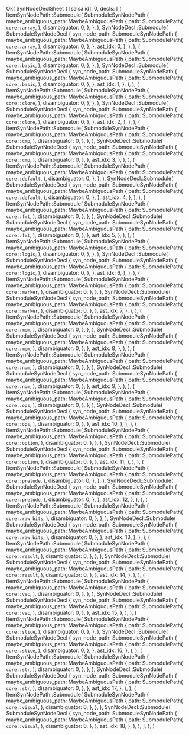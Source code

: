 Ok(
    SynNodeDeclSheet {
        [salsa id]: 0,
        decls: [
            (
                ItemSynNodePath::Submodule(
                    SubmoduleSynNodePath {
                        maybe_ambiguous_path: MaybeAmbiguousPath {
                            path: SubmodulePath(
                                `core::array`,
                            ),
                            disambiguator: 0,
                        },
                    },
                ),
                SynNodeDecl::Submodule(
                    SubmoduleSynNodeDecl {
                        syn_node_path: SubmoduleSynNodePath {
                            maybe_ambiguous_path: MaybeAmbiguousPath {
                                path: SubmodulePath(
                                    `core::array`,
                                ),
                                disambiguator: 0,
                            },
                        },
                        ast_idx: 0,
                    },
                ),
            ),
            (
                ItemSynNodePath::Submodule(
                    SubmoduleSynNodePath {
                        maybe_ambiguous_path: MaybeAmbiguousPath {
                            path: SubmodulePath(
                                `core::basic`,
                            ),
                            disambiguator: 0,
                        },
                    },
                ),
                SynNodeDecl::Submodule(
                    SubmoduleSynNodeDecl {
                        syn_node_path: SubmoduleSynNodePath {
                            maybe_ambiguous_path: MaybeAmbiguousPath {
                                path: SubmodulePath(
                                    `core::basic`,
                                ),
                                disambiguator: 0,
                            },
                        },
                        ast_idx: 1,
                    },
                ),
            ),
            (
                ItemSynNodePath::Submodule(
                    SubmoduleSynNodePath {
                        maybe_ambiguous_path: MaybeAmbiguousPath {
                            path: SubmodulePath(
                                `core::clone`,
                            ),
                            disambiguator: 0,
                        },
                    },
                ),
                SynNodeDecl::Submodule(
                    SubmoduleSynNodeDecl {
                        syn_node_path: SubmoduleSynNodePath {
                            maybe_ambiguous_path: MaybeAmbiguousPath {
                                path: SubmodulePath(
                                    `core::clone`,
                                ),
                                disambiguator: 0,
                            },
                        },
                        ast_idx: 2,
                    },
                ),
            ),
            (
                ItemSynNodePath::Submodule(
                    SubmoduleSynNodePath {
                        maybe_ambiguous_path: MaybeAmbiguousPath {
                            path: SubmodulePath(
                                `core::cmp`,
                            ),
                            disambiguator: 0,
                        },
                    },
                ),
                SynNodeDecl::Submodule(
                    SubmoduleSynNodeDecl {
                        syn_node_path: SubmoduleSynNodePath {
                            maybe_ambiguous_path: MaybeAmbiguousPath {
                                path: SubmodulePath(
                                    `core::cmp`,
                                ),
                                disambiguator: 0,
                            },
                        },
                        ast_idx: 3,
                    },
                ),
            ),
            (
                ItemSynNodePath::Submodule(
                    SubmoduleSynNodePath {
                        maybe_ambiguous_path: MaybeAmbiguousPath {
                            path: SubmodulePath(
                                `core::default`,
                            ),
                            disambiguator: 0,
                        },
                    },
                ),
                SynNodeDecl::Submodule(
                    SubmoduleSynNodeDecl {
                        syn_node_path: SubmoduleSynNodePath {
                            maybe_ambiguous_path: MaybeAmbiguousPath {
                                path: SubmodulePath(
                                    `core::default`,
                                ),
                                disambiguator: 0,
                            },
                        },
                        ast_idx: 4,
                    },
                ),
            ),
            (
                ItemSynNodePath::Submodule(
                    SubmoduleSynNodePath {
                        maybe_ambiguous_path: MaybeAmbiguousPath {
                            path: SubmodulePath(
                                `core::fmt`,
                            ),
                            disambiguator: 0,
                        },
                    },
                ),
                SynNodeDecl::Submodule(
                    SubmoduleSynNodeDecl {
                        syn_node_path: SubmoduleSynNodePath {
                            maybe_ambiguous_path: MaybeAmbiguousPath {
                                path: SubmodulePath(
                                    `core::fmt`,
                                ),
                                disambiguator: 0,
                            },
                        },
                        ast_idx: 5,
                    },
                ),
            ),
            (
                ItemSynNodePath::Submodule(
                    SubmoduleSynNodePath {
                        maybe_ambiguous_path: MaybeAmbiguousPath {
                            path: SubmodulePath(
                                `core::logic`,
                            ),
                            disambiguator: 0,
                        },
                    },
                ),
                SynNodeDecl::Submodule(
                    SubmoduleSynNodeDecl {
                        syn_node_path: SubmoduleSynNodePath {
                            maybe_ambiguous_path: MaybeAmbiguousPath {
                                path: SubmodulePath(
                                    `core::logic`,
                                ),
                                disambiguator: 0,
                            },
                        },
                        ast_idx: 6,
                    },
                ),
            ),
            (
                ItemSynNodePath::Submodule(
                    SubmoduleSynNodePath {
                        maybe_ambiguous_path: MaybeAmbiguousPath {
                            path: SubmodulePath(
                                `core::marker`,
                            ),
                            disambiguator: 0,
                        },
                    },
                ),
                SynNodeDecl::Submodule(
                    SubmoduleSynNodeDecl {
                        syn_node_path: SubmoduleSynNodePath {
                            maybe_ambiguous_path: MaybeAmbiguousPath {
                                path: SubmodulePath(
                                    `core::marker`,
                                ),
                                disambiguator: 0,
                            },
                        },
                        ast_idx: 7,
                    },
                ),
            ),
            (
                ItemSynNodePath::Submodule(
                    SubmoduleSynNodePath {
                        maybe_ambiguous_path: MaybeAmbiguousPath {
                            path: SubmodulePath(
                                `core::mem`,
                            ),
                            disambiguator: 0,
                        },
                    },
                ),
                SynNodeDecl::Submodule(
                    SubmoduleSynNodeDecl {
                        syn_node_path: SubmoduleSynNodePath {
                            maybe_ambiguous_path: MaybeAmbiguousPath {
                                path: SubmodulePath(
                                    `core::mem`,
                                ),
                                disambiguator: 0,
                            },
                        },
                        ast_idx: 8,
                    },
                ),
            ),
            (
                ItemSynNodePath::Submodule(
                    SubmoduleSynNodePath {
                        maybe_ambiguous_path: MaybeAmbiguousPath {
                            path: SubmodulePath(
                                `core::num`,
                            ),
                            disambiguator: 0,
                        },
                    },
                ),
                SynNodeDecl::Submodule(
                    SubmoduleSynNodeDecl {
                        syn_node_path: SubmoduleSynNodePath {
                            maybe_ambiguous_path: MaybeAmbiguousPath {
                                path: SubmodulePath(
                                    `core::num`,
                                ),
                                disambiguator: 0,
                            },
                        },
                        ast_idx: 9,
                    },
                ),
            ),
            (
                ItemSynNodePath::Submodule(
                    SubmoduleSynNodePath {
                        maybe_ambiguous_path: MaybeAmbiguousPath {
                            path: SubmodulePath(
                                `core::ops`,
                            ),
                            disambiguator: 0,
                        },
                    },
                ),
                SynNodeDecl::Submodule(
                    SubmoduleSynNodeDecl {
                        syn_node_path: SubmoduleSynNodePath {
                            maybe_ambiguous_path: MaybeAmbiguousPath {
                                path: SubmodulePath(
                                    `core::ops`,
                                ),
                                disambiguator: 0,
                            },
                        },
                        ast_idx: 10,
                    },
                ),
            ),
            (
                ItemSynNodePath::Submodule(
                    SubmoduleSynNodePath {
                        maybe_ambiguous_path: MaybeAmbiguousPath {
                            path: SubmodulePath(
                                `core::option`,
                            ),
                            disambiguator: 0,
                        },
                    },
                ),
                SynNodeDecl::Submodule(
                    SubmoduleSynNodeDecl {
                        syn_node_path: SubmoduleSynNodePath {
                            maybe_ambiguous_path: MaybeAmbiguousPath {
                                path: SubmodulePath(
                                    `core::option`,
                                ),
                                disambiguator: 0,
                            },
                        },
                        ast_idx: 11,
                    },
                ),
            ),
            (
                ItemSynNodePath::Submodule(
                    SubmoduleSynNodePath {
                        maybe_ambiguous_path: MaybeAmbiguousPath {
                            path: SubmodulePath(
                                `core::prelude`,
                            ),
                            disambiguator: 0,
                        },
                    },
                ),
                SynNodeDecl::Submodule(
                    SubmoduleSynNodeDecl {
                        syn_node_path: SubmoduleSynNodePath {
                            maybe_ambiguous_path: MaybeAmbiguousPath {
                                path: SubmodulePath(
                                    `core::prelude`,
                                ),
                                disambiguator: 0,
                            },
                        },
                        ast_idx: 12,
                    },
                ),
            ),
            (
                ItemSynNodePath::Submodule(
                    SubmoduleSynNodePath {
                        maybe_ambiguous_path: MaybeAmbiguousPath {
                            path: SubmodulePath(
                                `core::raw_bits`,
                            ),
                            disambiguator: 0,
                        },
                    },
                ),
                SynNodeDecl::Submodule(
                    SubmoduleSynNodeDecl {
                        syn_node_path: SubmoduleSynNodePath {
                            maybe_ambiguous_path: MaybeAmbiguousPath {
                                path: SubmodulePath(
                                    `core::raw_bits`,
                                ),
                                disambiguator: 0,
                            },
                        },
                        ast_idx: 13,
                    },
                ),
            ),
            (
                ItemSynNodePath::Submodule(
                    SubmoduleSynNodePath {
                        maybe_ambiguous_path: MaybeAmbiguousPath {
                            path: SubmodulePath(
                                `core::result`,
                            ),
                            disambiguator: 0,
                        },
                    },
                ),
                SynNodeDecl::Submodule(
                    SubmoduleSynNodeDecl {
                        syn_node_path: SubmoduleSynNodePath {
                            maybe_ambiguous_path: MaybeAmbiguousPath {
                                path: SubmodulePath(
                                    `core::result`,
                                ),
                                disambiguator: 0,
                            },
                        },
                        ast_idx: 14,
                    },
                ),
            ),
            (
                ItemSynNodePath::Submodule(
                    SubmoduleSynNodePath {
                        maybe_ambiguous_path: MaybeAmbiguousPath {
                            path: SubmodulePath(
                                `core::vec`,
                            ),
                            disambiguator: 0,
                        },
                    },
                ),
                SynNodeDecl::Submodule(
                    SubmoduleSynNodeDecl {
                        syn_node_path: SubmoduleSynNodePath {
                            maybe_ambiguous_path: MaybeAmbiguousPath {
                                path: SubmodulePath(
                                    `core::vec`,
                                ),
                                disambiguator: 0,
                            },
                        },
                        ast_idx: 15,
                    },
                ),
            ),
            (
                ItemSynNodePath::Submodule(
                    SubmoduleSynNodePath {
                        maybe_ambiguous_path: MaybeAmbiguousPath {
                            path: SubmodulePath(
                                `core::slice`,
                            ),
                            disambiguator: 0,
                        },
                    },
                ),
                SynNodeDecl::Submodule(
                    SubmoduleSynNodeDecl {
                        syn_node_path: SubmoduleSynNodePath {
                            maybe_ambiguous_path: MaybeAmbiguousPath {
                                path: SubmodulePath(
                                    `core::slice`,
                                ),
                                disambiguator: 0,
                            },
                        },
                        ast_idx: 16,
                    },
                ),
            ),
            (
                ItemSynNodePath::Submodule(
                    SubmoduleSynNodePath {
                        maybe_ambiguous_path: MaybeAmbiguousPath {
                            path: SubmodulePath(
                                `core::str`,
                            ),
                            disambiguator: 0,
                        },
                    },
                ),
                SynNodeDecl::Submodule(
                    SubmoduleSynNodeDecl {
                        syn_node_path: SubmoduleSynNodePath {
                            maybe_ambiguous_path: MaybeAmbiguousPath {
                                path: SubmodulePath(
                                    `core::str`,
                                ),
                                disambiguator: 0,
                            },
                        },
                        ast_idx: 17,
                    },
                ),
            ),
            (
                ItemSynNodePath::Submodule(
                    SubmoduleSynNodePath {
                        maybe_ambiguous_path: MaybeAmbiguousPath {
                            path: SubmodulePath(
                                `core::visual`,
                            ),
                            disambiguator: 0,
                        },
                    },
                ),
                SynNodeDecl::Submodule(
                    SubmoduleSynNodeDecl {
                        syn_node_path: SubmoduleSynNodePath {
                            maybe_ambiguous_path: MaybeAmbiguousPath {
                                path: SubmodulePath(
                                    `core::visual`,
                                ),
                                disambiguator: 0,
                            },
                        },
                        ast_idx: 18,
                    },
                ),
            ),
        ],
    },
)